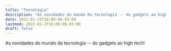 ```yaml
---
title: "Tecnologia"
description: "As novidades do mundo da tecnologia -- do gadgets ao high tech!"
date: 2022-01-22T18:00:00-03:00
lastmod: 2022-01-2T18:00:00-03:00
draft: false
---
```


As novidades do mundo da tecnologia -- do gadgets ao high tech!